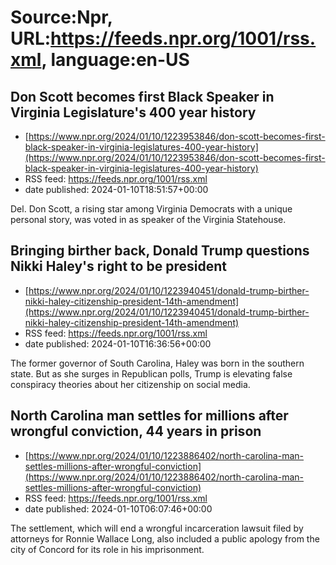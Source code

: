 # Source:Npr, URL:https://feeds.npr.org/1001/rss.xml, language:en-US

## Don Scott becomes first Black Speaker in Virginia Legislature's 400 year history
 - [https://www.npr.org/2024/01/10/1223953846/don-scott-becomes-first-black-speaker-in-virginia-legislatures-400-year-history](https://www.npr.org/2024/01/10/1223953846/don-scott-becomes-first-black-speaker-in-virginia-legislatures-400-year-history)
 - RSS feed: https://feeds.npr.org/1001/rss.xml
 - date published: 2024-01-10T18:51:57+00:00

Del. Don Scott, a rising star among Virginia Democrats with a unique personal story, was voted in as speaker of the Virginia Statehouse.

## Bringing birther back, Donald Trump questions Nikki Haley's right to be president
 - [https://www.npr.org/2024/01/10/1223940451/donald-trump-birther-nikki-haley-citizenship-president-14th-amendment](https://www.npr.org/2024/01/10/1223940451/donald-trump-birther-nikki-haley-citizenship-president-14th-amendment)
 - RSS feed: https://feeds.npr.org/1001/rss.xml
 - date published: 2024-01-10T16:36:56+00:00

The former governor of South Carolina, Haley was born in the southern state. But as she surges in Republican polls, Trump is elevating false conspiracy theories about her citizenship on social media.

## North Carolina man settles for millions after wrongful conviction, 44 years in prison
 - [https://www.npr.org/2024/01/10/1223886402/north-carolina-man-settles-millions-after-wrongful-conviction](https://www.npr.org/2024/01/10/1223886402/north-carolina-man-settles-millions-after-wrongful-conviction)
 - RSS feed: https://feeds.npr.org/1001/rss.xml
 - date published: 2024-01-10T06:07:46+00:00

The settlement, which will end a wrongful incarceration lawsuit filed by attorneys for Ronnie Wallace Long, also included a public apology from the city of Concord for its role in his imprisonment.

